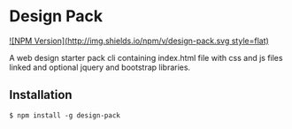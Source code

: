 # Design Pack


[![NPM Version](http://img.shields.io/npm/v/design-pack.svg style=flat)](https://www.npmjs.org/package/design-pack)


A web design starter pack cli containing index.html file with css and js files linked and optional jquery and bootstrap libraries.


## Installation
```
$ npm install -g design-pack
```